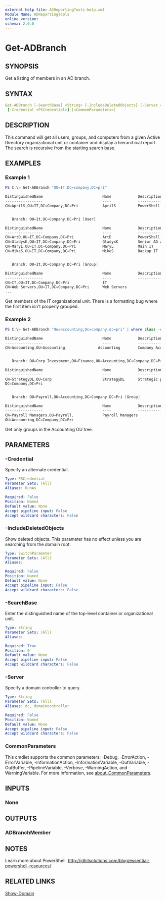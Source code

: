 ```yaml
---
external help file: ADReportingTools-help.xml
Module Name: ADReportingTools
online version:
schema: 2.0.0
---
```


# Get-ADBranch

## SYNOPSIS

Get a listing of members in an AD branch.

## SYNTAX

```YAML
Get-ADBranch [-SearchBase] <String> [-IncludeDeletedObjects] [-Server <String>]
 [-Credential <PSCredential>] [<CommonParameters>]
```

## DESCRIPTION

This command will get all users, groups, and computers from a given Active Directory organizational unit or container and display a hierarchical report. The search is recursive from the starting search base.

## EXAMPLES

### Example 1

```powershell
PS C:\> Get-ADBranch "OU=IT,DC=company,DC=pri"

DistinguishedName                           Name            Description
-----------------                           ----            -----------
CN=AprilS,OU=IT,DC=Company,DC=Pri           AprilS          PowerShell Guru


   Branch: OU=It,DC=Company,DC=Pri [User]

DistinguishedName                           Name            Description
-----------------                           ----            -----------
CN=ArtD,OU=IT,DC=Company,DC=Pri             ArtD            PowerShell Engineer
CN=GladysK,OU=IT,DC=Company,DC=Pri          GladysK         Senior AD and Ide...
CN=MaryL,OU=IT,DC=Company,DC=Pri            MaryL           Main IT
CN=MikeS,OU=IT,DC=Company,DC=Pri            MikeS           Backup IT


   Branch: OU=It,DC=Company,DC=Pri [Group]

DistinguishedName                           Name            Description
-----------------                           ----            -----------
CN=IT,OU=IT,DC=Company,DC=Pri               IT
CN=Web Servers,OU=IT,DC=Company,DC=Pri      Web Servers
...
```

Get members of the IT organizational unit. There is a formatting bug where the first item isn't properly grouped.

### Example 2

```powershell
PS C:\> Get-ADBranch "Ou=accounting,Dc=company,dc=pri" | where class -eq group

DistinguishedName                           Name            Description
-----------------                           ----            -----------
CN=Accounting,OU=Accounting,              Accounting        Company Accounting DC=Company,DC=Pri


   Branch: OU=Corp Investment,OU=Finance,OU=Accounting,DC=Company,DC=Pri [Group]

DistinguishedName                           Name            Description
-----------------                           ----            -----------
CN=StrategyDL,OU=Corp                       StrategyDL      Strategic plann... Investment,OU=Finance,OU=Accounting,
DC=Company,DC=Pri


   Branch: OU=Payroll,OU=Accounting,DC=Company,DC=Pri [Group]

DistinguishedName                           Name            Description
-----------------                           ----            -----------
CN=Payroll Managers,OU=Payroll,             Payroll Managers
OU=Accounting,DC=Company,DC=Pri
```

Get only groups in the Accounting OU tree.

## PARAMETERS

### -Credential

Specify an alternate credential.

```yaml
Type: PSCredential
Parameter Sets: (All)
Aliases: RunAs

Required: False
Position: Named
Default value: None
Accept pipeline input: False
Accept wildcard characters: False
```

### -IncludeDeletedObjects

Show deleted objects. This parameter has no effect unless you are searching from the domain root.

```yaml
Type: SwitchParameter
Parameter Sets: (All)
Aliases:

Required: False
Position: Named
Default value: None
Accept pipeline input: False
Accept wildcard characters: False
```

### -SearchBase

Enter the distinguished name of the top-level container or organizational unit.

```yaml
Type: String
Parameter Sets: (All)
Aliases:

Required: True
Position: 0
Default value: None
Accept pipeline input: False
Accept wildcard characters: False
```

### -Server

Specify a domain controller to query.

```yaml
Type: String
Parameter Sets: (All)
Aliases: dc, domaincontroller

Required: False
Position: Named
Default value: None
Accept pipeline input: False
Accept wildcard characters: False
```

### CommonParameters

This cmdlet supports the common parameters: -Debug, -ErrorAction, -ErrorVariable, -InformationAction, -InformationVariable, -OutVariable, -OutBuffer, -PipelineVariable, -Verbose, -WarningAction, and -WarningVariable. For more information, see [about_CommonParameters](http://go.microsoft.com/fwlink/?LinkID=113216).

## INPUTS

### None

## OUTPUTS

### ADBranchMember

## NOTES

Learn more about PowerShell:
http://jdhitsolutions.com/blog/essential-powershell-resources/

## RELATED LINKS

[Show-Domain](Show-Domain.md)
